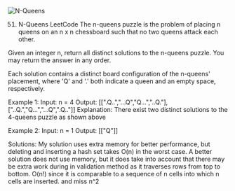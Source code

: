![N-Queens](https://assets.leetcode.com/uploads/2020/11/13/queens.jpg)

51. N-Queens LeetCode
The n-queens puzzle is the problem of placing n queens on an n x n chessboard such that no two queens attack each other.

Given an integer n, return all distinct solutions to the n-queens puzzle. You may return the answer in any order.

Each solution contains a distinct board configuration of the n-queens' placement, where 'Q' and '.' both indicate a queen and an empty space, respectively.

 
Example 1:
Input: n = 4
Output: [[".Q..","...Q","Q...","..Q."],["..Q.","Q...","...Q",".Q.."]]
Explanation: There exist two distinct solutions to the 4-queens puzzle as shown above

Example 2:
Input: n = 1
Output: [["Q"]]

Solutions:
My solution uses extra memory for better performance, but deleting and inserting a hash set takes O(n) in the worst case. A better solution does not use memory, but it does take into account that there may be extra work during in validation method as it traverses rows from top to bottom.
O(n!) since it is comparable to a sequence of n cells into which n cells are inserted. and miss n^2
